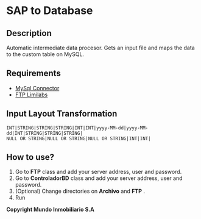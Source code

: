 # SAP to Database
## Description
Automatic intermediate data procesor.
Gets an input file and maps the data to the custom table on MySQL.

## Requirements
- [MySql Connector](https://www.mysql.com/products/connector/)
- [FTP Limilabs](http://www.limilabs.com/ftp)

## Input Layout Transformation
```
INT|STRING|STRING|STRING|INT|INT|yyyy-MM-dd|yyyy-MM-dd|INT|STRING|STRING|STRING|
NULL OR STRING|NULL OR STRING|NULL OR STRING|INT|INT|
```

## How to use?
  1. Go to __FTP__ class and add your server address, user and password.
  2. Go to __ControladorBD__ class and add your server address, user and password.
  3. (Optional) Change directories on __Archivo__ and __FTP__ .
  4. Run

**Copyright Mundo Inmobiliario S.A**
